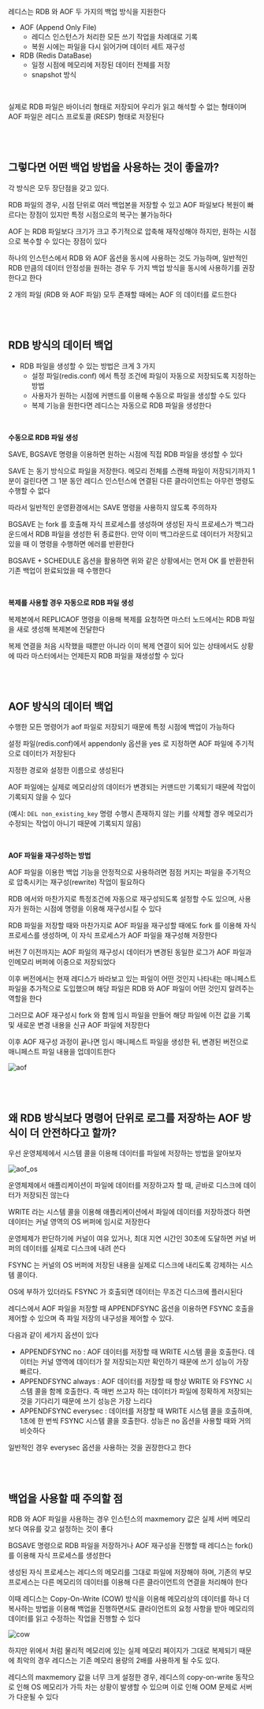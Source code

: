 레디스는 RDB 와 AOF 두 가지의 백업 방식을 지원한다

- AOF (Append Only File)
  - 레디스 인스턴스가 처리한 모든 쓰기 작업을 차례대로 기록
  - 복원 시에는 파일을 다시 읽어가며 데이터 세트 재구성
- RDB (Redis DataBase)
  - 일정 시점에 메모리에 저장된 데이터 전체를 저장
  - snapshot 방식

</br>

실제로 RDB 파일은 바이너리 형태로 저장되어 우리가 읽고 해석할 수 없는 형태이며 AOF 파일은 레디스 프로토콜 (RESP) 형태로 저장된다

</br>
</br>

## 그렇다면 어떤 백업 방법을 사용하는 것이 좋을까?

각 방식은 모두 장단점을 갖고 있다.

RDB 파일의 경우, 시점 단위로 여러 백업본을 저장할 수 있고 AOF 파일보다 복원이 빠르다는 장점이 있지만 특정 시점으로의 복구는 불가능하다

AOF 는 RDB 파일보다 크기가 크고 주기적으로 압축해 재작성해야 하지만, 원하는 시점으로 복수할 수 있다는 장점이 있다

하나의 인스턴스에서 RDB 와 AOF 옵션을 동시에 사용하는 것도 가능하며, 일반적인 RDB 만큼의 데이터 안정성을 원하는 경우 두 가지 백업 방식을 동시에 사용하기를 권장한다고 한다

2 개의 파일 (RDB 와 AOF 파일) 모두 존재할 때에는 AOF 의 데이터를 로드한다

</br>
</br>

## RDB 방식의 데이터 백업

- RDB 파일을 생성할 수 있는 방법은 크게 3 가지
  - 설정 파일(redis.conf) 에서 특정 조건에 파일이 자동으로 저장되도록 지정하는 방법
  - 사용자가 원하는 시점에 커맨드를 이용해 수동으로 파일을 생성할 수도 있다
  - 복제 기능을 원한다면 레디스는 자동으로 RDB 파일을 생성한다

</br>

**수동으로 RDB 파일 생성**

SAVE, BGSAVE 명령을 이용하면 원하는 시점에 직접 RDB 파일을 생성할 수 있다

SAVE 는 동기 방식으로 파일을 저장한다. 메모리 전체를 스캔해 파일이 저장되기까지 1분이 걸린다면 그 1분 동안 레디스 인스턴스에 연결된 다른 클라이언트는 아무런 명령도 수행할 수 없다

따라서 일반적인 운영환경에서는 SAVE 명령을 사용하지 않도록 주의하자

BGSAVE 는 fork 를 호출해 자식 프로세스를 생성하며 생성된 자식 프로세스가 백그라운드에서 RDB 파일을 생성한 뒤 종료한다.
만약 이미 백그라운드로 데이터가 저장되고 있을 때 이 명령을 수행하면 에러를 반환한다

BGSAVE + SCHEDULE 옵션을 활용하면 위와 같은 상황에서는 먼저 OK 를 반환한뒤 기존 백업이 완료되었을 때 수행한다

</br>

**복제를 사용할 경우 자동으로 RDB 파일 생성**

복제본에서 REPLICAOF 명령을 이용해 복제를 요청하면 마스터 노드에서는 RDB 파일을 새로 생성해 복제본에 전달한다

복제 연결을 처음 시작했을 때뿐만 아니라 이미 복제 연결이 되어 있는 상태에서도 상황에 따라 마스터에서는 언제든지 RDB 파일을 재생성할 수 있다

</br>
</br>

## AOF 방식의 데이터 백업

수행한 모든 명령어가 aof 파일로 저장되기 때문에 특정 시점에 백업이 가능하다

설정 파일(redis.conf)에서 appendonly 옵션을 yes 로 지정하면 AOF 파일에 주기적으로 데이터가 저장된다

지정한 경로와 설정한 이름으로 생성된다

AOF 파일에는 실제로 메모리상의 데이터가 변경되는 커맨드만 기록되기 때문에 작업이 기록되지 않을 수 있다

(예시: `DEL non_existing_key` 명령 수행시 존재하지 않는 키를 삭제할 경우 메모리가 수정되는 작업이 아니기 때문에 기록되지 않음)

</br>

**AOF 파일을 재구성하는 방법**

AOF 파일을 이용한 백업 기능을 안정적으로 사용하려면 점점 커지는 파일을 주기적으로 압축시키는 재구성(rewrite) 작업이 필요하다

RDB 에서와 마찬가지로 특정조건에 자동으로 재구성되도록 설정할 수도 있으며, 사용자가 원하는 시점에 명령을 이용해 재구성시킬 수 있다

RDB 파일을 저장할 때와 마찬가지로 AOF 파일을 재구성할 때에도 fork 를 이용해 자식 프로세스를 생성하며, 이 자식 프로세스가 AOF 파일을 재구성해 저장한다

버전 7 이전까지는 AOF 파일의 재구성시 데이터가 변경된 동일한 로그가 AOF 파일과 인메모리 버퍼에 이중으로 저장되었다

이후 버전에서는 현재 레디스가 바라보고 있는 파일이 어떤 것인지 나타내는 매니페스트 파일을 추가적으로 도입했으며 해당 파일은 RDB 와 AOF 파일이 어떤 것인지 알려주는 역할을 한다

그러므로 AOF 재구성시 fork 와 함께 임시 파일을 만들어 해당 파일에 이전 값을 기록 및 새로운 변경 내용을 신규 AOF 파일에 저장한다

이후 AOF 재구성 과정이 끝나면 임시 매니페스트 파일을 생성한 뒤, 변경된 버전으로 매니페스트 파일 내용을 업데이트한다

![aof](./img/aof.png)

</br>
</br>

## 왜 RDB 방식보다 명령어 단위로 로그를 저장하는 AOF 방식이 더 안전하다고 할까?

우선 운영체제에서 시스템 콜을 이용해 데이터를 파일에 저장하는 방법을 알아보자

![aof_os](./img/aof_os.png)

운영체제에서 애플리케이션이 파일에 데이터를 저장하고자 할 때, 곧바로 디스크에 데이터가 저장되진 않는다

WRITE 라는 시스템 콜을 이용해 애플리케이션에서 파일에 데이터를 저장하겠다 하면 데이터는 커널 영역의 OS 버퍼에 임시로 저장한다

운영체제가 판단하기에 커널이 여유 있거나, 최대 지연 시간인 30초에 도달하면 커널 버퍼의 데이터를 실제로 디스크에 내려 쓴다

FSYNC 는 커널의 OS 버퍼에 저장된 내용을 실제로 디스크에 내리도록 강제하는 시스템 콜이다.

OS에 부하가 있더라도 FSYNC 가 호출되면 데이터는 무조건 디스크에 플러시된다

레디스에서 AOF 파일을 저장할 때 APPENDFSYNC 옵션을 이용하면 FSYNC 호출을 제어할 수 있으며 즉 파일 저장의 내구성을 제어할 수 있다.

다음과 같이 세가지 옵션이 있다

- APPENDFSYNC no : AOF 데이터를 저장할 때 WRITE 시스템 콜을 호출한다. 데이터는 커널 영역에 데이터가 잘 저장되는지만 확인하기 때문에 쓰기 성능이 가장 빠르다.
- APPENDFSYNC always : AOF 데이터를 저장할 때 항상 WRITE 와 FSYNC 시스템 콜을 함께 호출한다. 즉 매번 쓰고자 하는 데이터가 파일에 정확하게 저장되는 것을 기다리기 때문에 쓰기 성능은 가장 느리다
- APPENDFSYNC everysec : 데이터를 저장할 때 WRITE 시스템 콜을 호출하며, 1초에 한 번씩 FSYNC 시스템 콜을 호출한다. 성능은 no 옵션을 사용할 때와 거의 비슷하다

일반적인 경우 everysec 옵션을 사용하는 것을 권장한다고 한다

</br>
</br>

## 백업을 사용할 때 주의할 점

RDB 와 AOF 파일을 사용하는 경우 인스턴스의 maxmemory 값은 실제 서버 메모리 보다 여유를 갖고 설정하는 것이 좋다

BGSAVE 명령으로 RDB 파일을 저장하거나 AOF 재구성을 진행할 때 레디스는 fork() 를 이용해 자식 프로세스를 생성한다

생성된 자식 프로세스는 레디스의 메모리를 그대로 파일에 저장해야 하며, 기존의 부모 프로세스는 다른 메모리의 데이터를 이용해 다른 클라이언트의 연결을 처리해야 한다

이때 레디스는 Copy-On-Write (COW) 방식을 이용해 메모리상의 데이터를 하나 더 복사하는 방법을 이용해 백업을 진행하면서도 클라이언트의 요청 사항을 받아 메모리의 데이터를 읽고 수정하는 작업을 진행할 수 있다

![cow](./img/cow.png)

하지만 위에서 처럼 물리적 메모리에 있는 실제 메모리 페이지가 그대로 복제되기 때문에 최악의 경우 레디스는 기존 메모리 용량의 2배를 사용하게 될 수도 있다.

레디스의 maxmemory 값을 너무 크게 설정한 경우, 레디스의 copy-on-write 동작으로 인해 OS 메모리가 가득 차는 상황이 발생할 수 있으며 이로 인해 OOM 문제로 서버가 다운될 수 있다
